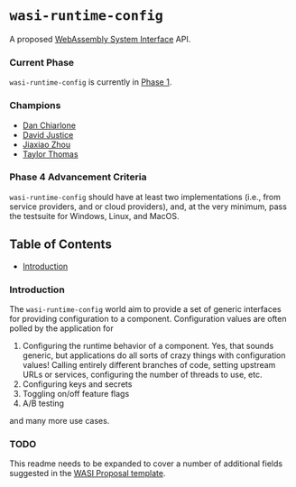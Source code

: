 # `wasi-runtime-config`

A proposed [WebAssembly System Interface](https://github.com/WebAssembly/WASI) API.

### Current Phase

`wasi-runtime-config` is currently in [Phase 1](https://github.com/WebAssembly/WASI/blob/main/Proposals.md#phase-1---feature-proposal-cg).

### Champions

- [Dan Chiarlone](https://github.com/danbugs)
- [David Justice](https://github.com/devigned)
- [Jiaxiao Zhou](https://github.com/Mossaka)
- [Taylor Thomas](https://github.com/thomastaylor312)

### Phase 4 Advancement Criteria

`wasi-runtime-config` should have at least two implementations (i.e., from service providers, and or
cloud providers), and, at the very minimum, pass the testsuite for Windows, Linux, and MacOS.

## Table of Contents

- [Introduction](#introduction)

### Introduction

The `wasi-runtime-config` world aim to provide a set of generic interfaces for providing
configuration to a component. Configuration values are often polled by the application for

1. Configuring the runtime behavior of a component. Yes, that sounds generic, but applications do
   all sorts of crazy things with configuration values! Calling entirely different branches of code,
   setting upstream URLs or services, configuring the number of threads to use, etc.
1. Configuring keys and secrets
1. Toggling on/off feature flags
1. A/B testing

and many more use cases.

### TODO

This readme needs to be expanded to cover a number of additional fields suggested in the [WASI
Proposal template](https://github.com/WebAssembly/wasi-proposal-template).
